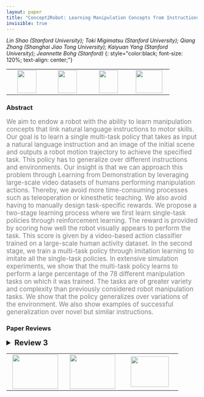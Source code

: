 ```yaml
---
layout: paper
title: "Concept2Robot: Learning Manipulation Concepts from Instructions and Human Demonstrations"
invisible: true
---
```

*Lin Shao (Stanford University); Toki Migimatsu (Stanford University); Qiang Zhang (Shanghai Jiao Tong University); Kaiyuan Yang (Stanford University); Jeannette Bohg (Stanford)*
{: style="color:black; font-size: 120%; text-align: center;"}

<table width="40%"> <tr>
<td style="width: 20%; text-align: center;"><a href="http://www.roboticsproceedings.org/rss16/p082.pdf"><img src="{{ site.baseurl }}/images/paper_link.png"
width = "50"  height = "60"/> </a> </td>

<td style="width: 20%; text-align: center;"><a href="https://sites.google.com/view/concept2robot"><img src="{{ site.baseurl }}/images/video_link.png"
width = "50"  height = "60"/> </a> </td>

<td style="width: 20%; text-align: center;"><a href="https://sites.google.com/view/concept2robot"><img src="{{ site.baseurl }}/images/website_link.png"
width = "50"  height = "60"/> </a> </td>

<td style="width: 20%; text-align: center;"><a href="nan"><img src="{{ site.baseurl }}/images/pheedloop_link.png"
width = "70"  height = "60"/> </a> </td>

</tr></table>

### Abstract
<html><p style="color:gray; font-size: 120%; text-align: justified;">
We aim to endow a robot with the ability to learn manipulation concepts that link natural language instructions to motor skills. Our goal is to learn a single multi-task policy that takes as input a natural language instruction and an image of the initial scene and outputs a robot motion trajectory to achieve the specified task. This policy has to generalize over different instructions and environments. Our insight is that we can approach this problem through Learning from Demonstration by leveraging large-scale video datasets of humans performing manipulation actions. Thereby, we avoid more time-consuming processes such as teleoperation or kinesthetic teaching. We also avoid having to manually design task-specific rewards. We propose a two-stage learning process where we first learn single-task policies through reinforcement learning. The reward is provided by scoring how well the robot visually appears to perform the task. This score is given by a video-based action classifier trained on a large-scale human activity dataset. In the second stage, we train a multi-task policy through imitation learning to imitate all the single-task policies. In extensive simulation experiments, we show that the multi-task policy learns to perform a large percentage of the 78 different manipulation tasks on which it was trained. The tasks are of greater variety and complexity than previously considered robot manipulation tasks. We show that the policy generalizes over variations of the environment. We also show examples of successful generalization over novel but similar instructions.
</p></html>

### Paper Reviews
<details><summary style="font-size:20px;"><b> Review 3</b></summary>
<p style="color:gray; font-size: 120%; text-align: justified;">
The paper contributes to an important area of multi-modal, multi-task learning problem. The exposition is clear and well positioned. The method is novel and technically sound. The evaluations are nicely constructed to evaluate each component of the method. A more recent baseline would have been better. Parametrization of the trajectories is a clever way to ensure dynamic feasibility.Questions:- It is interesting that the model works without attention layer. Could the authors comment as why is that?- Why is CEM applied after Q network learning in the single task learning?
</p> </details>

<table width="100%"><tr><td style="width: 30%; text-align: center;"><a href="{{ site.baseurl }}/program/papers/81"> <img src="{{ site.baseurl }}/images/previous_icon.png" width = "120"  height = "90"/> </a> </td>

<td style="width: 30%; text-align: center;"><a href="{{ site.baseurl }}/program/papers"> <img src="{{ site.baseurl }}/images/overview_icon.png" width = "120"  height = "90"/> </a> </td> 

<td style="width: 30%; text-align: center;"><a href="{{ site.baseurl }}/program/papers/83"> <img src="{{ site.baseurl }}/images/next_icon.png" width = "100"  height = "80"/> </a> </td> 

</tr></table>

